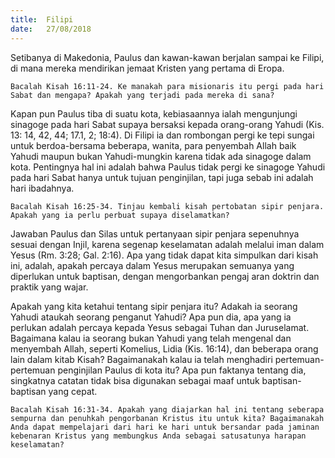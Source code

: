 ```yaml
---
title:  Filipi
date:   27/08/2018
---
```


Setibanya di Makedonia, Paulus dan kawan-kawan berjalan sampai ke Filipi, di mana mereka mendirikan jemaat Kristen yang pertama di Eropa.

`Bacalah Kisah 16:11-24. Ke manakah para misionaris itu pergi pada hari Sabat dan mengapa? Apakah yang terjadi pada mereka di sana?`

Kapan pun Paulus tiba di suatu kota, kebiasaannya ialah mengunjungi sinagoge pada hari Sabat supaya bersaksi kepada orang-orang Yahudi (Kis. 13: 14, 42, 44; 17.1, 2; 18:4). Di Filipi ia dan rombongan pergi ke tepi sungai untuk berdoa-bersama beberapa, wanita, para penyembah Allah baik Yahudi maupun bukan Yahudi-mungkin karena tidak ada sinagoge dalam kota. Pentingnya hal ini adalah bahwa Paulus tidak pergi ke sinagoge Yahudi pada hari Sabat hanya untuk tujuan penginjilan, tapi juga sebab ini adalah hari ibadahnya.

`Bacalah Kisah 16:25-34. Tinjau kembali kisah pertobatan sipir penjara. Apakah yang ia perlu perbuat supaya diselamatkan?`

Jawaban Paulus dan Silas untuk pertanyaan sipir penjara sepenuhnya sesuai dengan Injil, karena segenap keselamatan adalah melalui iman dalam Yesus (Rm. 3:28; Gal. 2:16). Apa yang tidak dapat kita simpulkan dari kisah ini, adalah, apakah percaya dalam Yesus merupakan semuanya yang diperlukan untuk baptisan, dengan mengorbankan pengaj aran doktrin dan praktik yang wajar.

Apakah yang kita ketahui tentang sipir penjara itu? Adakah ia seorang Yahudi ataukah seorang penganut Yahudi? Apa pun dia, apa yang ia perlukan adalah percaya kepada Yesus sebagai Tuhan dan Juruselamat. Bagaimana kalau ia seorang bukan Yahudi yang telah mengenal dan menyembah Allah, seperti Komelius, Lidia (Kis. 16:14), dan beberapa orang lain dalam kitab Kisah? Bagaimanakah kalau ia telah menghadiri pertemuan-pertemuan penginjilan Paulus di kota itu? Apa pun faktanya tentang dia, singkatnya catatan tidak bisa digunakan sebagai maaf untuk baptisan-baptisan yang cepat.

`Bacalah Kisah 16:31-34. Apakah yang diajarkan hal ini tentang seberapa sempurna dan penuhkah pengorbanan Kristus itu untuk kita? Bagaimanakah Anda dapat mempelajari dari hari ke hari untuk bersandar pada jaminan kebenaran Kristus yang membungkus Anda sebagai satusatunya harapan keselamatan?`